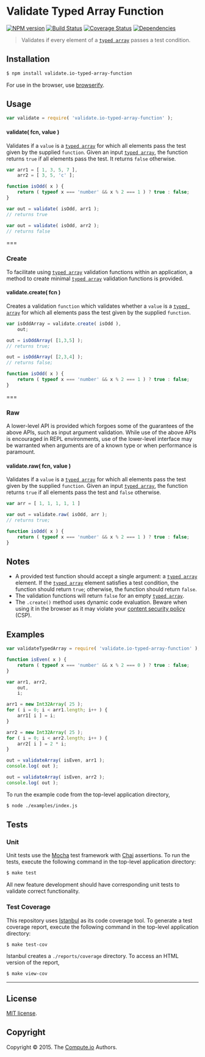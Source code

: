 Validate Typed Array Function
===
[![NPM version][npm-image]][npm-url] [![Build Status][travis-image]][travis-url] [![Coverage Status][codecov-image]][codecov-url] [![Dependencies][dependencies-image]][dependencies-url]

>  Validates if every element of a [`typed array`](https://developer.mozilla.org/en-US/docs/Web/JavaScript/Typed_arrays) passes a test condition.


## Installation

``` bash
$ npm install validate.io-typed-array-function
```

For use in the browser, use [browserify](https://github.com/substack/node-browserify).


## Usage

``` javascript
var validate = require( 'validate.io-typed-array-function' );
```

<a name="validate"></a>
#### validate( fcn, value )

Validates if a `value` is a [`typed array`](https://developer.mozilla.org/en-US/docs/Web/JavaScript/Typed_arrays) for which all elements pass the test given by the supplied `function`. Given an input [`typed array`](https://developer.mozilla.org/en-US/docs/Web/JavaScript/Typed_arrays), the function returns `true` if all elements pass the test. It returns `false` otherwise.

``` javascript
var arr1 = [ 1, 3, 5, 7 ],
	arr2 = [ 3, 5, 'c' ];

function isOdd( x ) {
	return ( typeof x === 'number' && x % 2 === 1 ) ? true : false;
}

var out = validate( isOdd, arr1 );
// returns true

var out = validate( isOdd, arr2 );
// returns false

```

===
### Create

To facilitate using [`typed array`](https://developer.mozilla.org/en-US/docs/Web/JavaScript/Typed_arrays) validation functions within an application, a method to create minimal [`typed array`](https://developer.mozilla.org/en-US/docs/Web/JavaScript/Typed_arrays) validation functions is provided.

#### validate.create( fcn )

Creates a validation `function` which validates whether a `value` is a [`typed array`](https://developer.mozilla.org/en-US/docs/Web/JavaScript/Typed_arrays) for which all elements pass the test given by the supplied `function`.

``` javascript
var isOddArray = validate.create( isOdd ),
	out;

out = isOddArray( [1,3,5] );
// returns true;

out = isOddArray( [2,3,4] );
// returns false;

function isOdd( x ) {
	return ( typeof x === 'number' && x % 2 === 1 ) ? true : false;
}
```

===
### Raw

A lower-level API is provided which forgoes some of the guarantees of the above APIs, such as input argument validation. While use of the above APIs is encouraged in REPL environments, use of the lower-level interface may be warranted when arguments are of a known type or when performance is paramount.

#### validate.raw( fcn, value )

Validates if a `value` is a [`typed array`](https://developer.mozilla.org/en-US/docs/Web/JavaScript/Typed_arrays) for which all elements pass the test given by the supplied `function`. Given an input [`typed array`](https://developer.mozilla.org/en-US/docs/Web/JavaScript/Typed_arrays), the function returns `true` if all elements pass the test and `false` otherwise.

``` javascript
var arr = [ 1, 1, 1, 1, 1 ]

var out = validate.raw( isOdd, arr );
// returns true;

function isOdd( x ) {
	return ( typeof x === 'number' && x % 2 === 1 ) ? true : false;
}
```

## Notes

* 	A provided test function should accept a single argument: a [`typed array`](https://developer.mozilla.org/en-US/docs/Web/JavaScript/Typed_arrays) element. If the [`typed array`](https://developer.mozilla.org/en-US/docs/Web/JavaScript/Typed_arrays) element satisfies a test condition, the function should return `true`; otherwise, the function should return `false`.
*	The validation functions will return `false` for an empty [`typed array`](https://developer.mozilla.org/en-US/docs/Web/JavaScript/Typed_arrays).
*	The `.create()` method uses dynamic code evaluation. Beware when using it in the browser as it may violate your [content security policy](https://developer.mozilla.org/en-US/docs/Web/Security/CSP) (CSP).


## Examples

``` javascript
var validateTypedArray = require( 'validate.io-typed-array-function' );

function isEven( x ) {
	return ( typeof x === 'number' && x % 2 === 0 ) ? true : false;
}

var arr1, arr2,
	out,
	i;

arr1 = new Int32Array( 25 );
for ( i = 0; i < arr1.length; i++ ) {
	arr1[ i ] = i;
}

arr2 = new Int32Array( 25 );
for ( i = 0; i < arr2.length; i++ ) {
	arr2[ i ] = 2 * i;
}

out = validateArray( isEven, arr1 );
console.log( out );

out = validateArray( isEven, arr2 );
console.log( out );
```

To run the example code from the top-level application directory,

``` bash
$ node ./examples/index.js
```


## Tests

### Unit

Unit tests use the [Mocha](http://mochajs.org/) test framework with [Chai](http://chaijs.com) assertions. To run the tests, execute the following command in the top-level application directory:

``` bash
$ make test
```

All new feature development should have corresponding unit tests to validate correct functionality.


### Test Coverage

This repository uses [Istanbul](https://github.com/gotwarlost/istanbul) as its code coverage tool. To generate a test coverage report, execute the following command in the top-level application directory:

``` bash
$ make test-cov
```

Istanbul creates a `./reports/coverage` directory. To access an HTML version of the report,

``` bash
$ make view-cov
```


---
## License

[MIT license](http://opensource.org/licenses/MIT).


## Copyright

Copyright &copy; 2015. The [Compute.io](https://github.com/compute-io) Authors.


[npm-image]: http://img.shields.io/npm/v/validate.io-typed-array-function.svg
[npm-url]: https://npmjs.org/package/validate.io-typed-array-function

[travis-image]: http://img.shields.io/travis/validate-io/typed-array-function/master.svg
[travis-url]: https://travis-ci.org/validate-io/typed-array-function

[codecov-image]: https://img.shields.io/codecov/c/github/validate-io/typed-array-function/master.svg
[codecov-url]: https://codecov.io/github/validate-io/typed-array-function?branch=master

[dependencies-image]: http://img.shields.io/david/validate-io/typed-array-function.svg
[dependencies-url]: https://david-dm.org/validate-io/typed-array-function

[dev-dependencies-image]: http://img.shields.io/david/dev/validate-io/typed-array-function.svg
[dev-dependencies-url]: https://david-dm.org/dev/validate-io/typed-array-function

[github-issues-image]: http://img.shields.io/github/issues/validate-io/typed-array-function.svg
[github-issues-url]: https://github.com/validate-io/typed-array-function/issues
